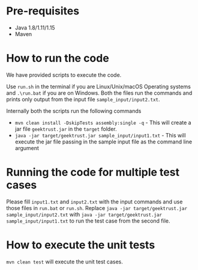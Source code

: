 # Pre-requisites
* Java 1.8/1.11/1.15
* Maven

# How to run the code

We have provided scripts to execute the code. 

Use `run.sh` in the terminal if you are Linux/Unix/macOS Operating systems and `.\run.bat` if you are on Windows.  Both the files run the commands and prints only output from the input file `sample_input/input2.txt`.

Internally both the scripts run the following commands 

 * `mvn clean install -DskipTests assembly:single -q` - This will create a jar file `geektrust.jar` in the `target` folder.
 * `java -jar target/geektrust.jar sample_input/input1.txt` - This will execute the jar file passing in the sample input file as the command line argument


 # Running the code for multiple test cases

 Please fill `input1.txt` and `input2.txt` with the input commands and use those files in `run.bat` or `run.sh`. Replace `java -jar target/geektrust.jar sample_input/input2.txt` with `java -jar target/geektrust.jar sample_input/input1.txt` to run the test case from the second file. 

 # How to execute the unit tests

 `mvn clean test` will execute the unit test cases.

